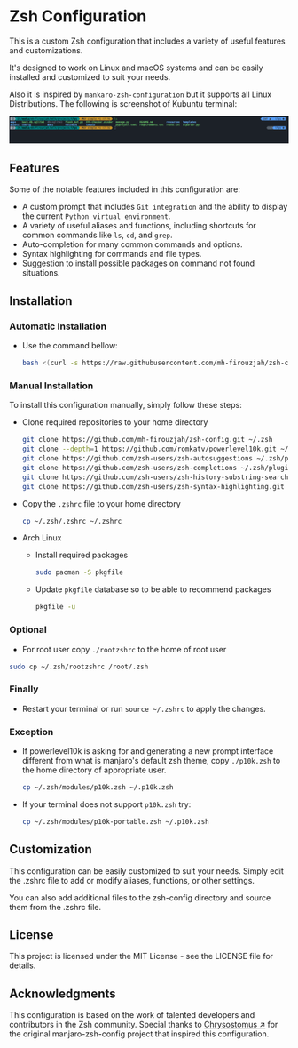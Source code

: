 # Zsh Configuration

This is a custom Zsh configuration that includes a variety of useful features and customizations.

It's designed to work on Linux and macOS systems and can be easily installed and customized to suit your needs.

Also it is inspired by `mankaro-zsh-configuration` but it supports all Linux Distributions. The following is screenshot of Kubuntu terminal:

![Screenshot](./Screenshot.png)

## Features

Some of the notable features included in this configuration are:

- A custom prompt that includes `Git integration` and the ability to display the current `Python virtual environment`.
- A variety of useful aliases and functions, including shortcuts for common commands like `ls`, `cd`, and `grep`.
- Auto-completion for many common commands and options.
- Syntax highlighting for commands and file types.
- Suggestion to install possible packages on command not found situations.

## Installation

### Automatic Installation

- Use the command bellow:

  ```sh
  bash <(curl -s https://raw.githubusercontent.com/mh-firouzjah/zsh-config/master/install.sh)
  ```

### Manual Installation

To install this configuration manually, simply follow these steps:

- Clone required repositories to your home directory

  ```sh
  git clone https://github.com/mh-firouzjah/zsh-config.git ~/.zsh
  git clone --depth=1 https://github.com/romkatv/powerlevel10k.git ~/.zsh/plugins/powerlevel10k
  git clone https://github.com/zsh-users/zsh-autosuggestions ~/.zsh/plugins/zsh-autosuggestions
  git clone https://github.com/zsh-users/zsh-completions ~/.zsh/plugins/zsh-completions
  git clone https://github.com/zsh-users/zsh-history-substring-search ~/.zsh/plugins/zsh-history-substring-search
  git clone https://github.com/zsh-users/zsh-syntax-highlighting.git ~/.zsh/plugins/zsh-syntax-highlighting
  ```

- Copy the `.zshrc` file to your home directory

  ```sh
  cp ~/.zsh/.zshrc ~/.zshrc
  ```

- Arch Linux
  - Install required packages

    ```sh
    sudo pacman -S pkgfile
    ```

  - Update `pkgfile` database so to be able to recommend packages

    ```sh
    pkgfile -u
    ```

### Optional

- For root user copy `./rootzshrc` to the home of root user

```sh
sudo cp ~/.zsh/rootzshrc /root/.zsh
```

### Finally

- Restart your terminal or run `source ~/.zshrc` to apply the changes.

### Exception

- If powerlevel10k is asking for and generating a new prompt interface
different from what is manjaro's default zsh theme,
copy `./p10k.zsh` to the home directory of appropriate user.

  ```sh
  cp ~/.zsh/modules/p10k.zsh ~/.p10k.zsh
  ```

- If your terminal does not support `p10k.zsh` try:

  ```sh
  cp ~/.zsh/modules/p10k-portable.zsh ~/.p10k.zsh
  ```

## Customization

This configuration can be easily customized to suit your needs. Simply edit the .zshrc file to add or modify
aliases, functions, or other settings.

You can also add additional files to the zsh-config directory and source them from the .zshrc file.

## License

This project is licensed under the MIT License - see the LICENSE file for details.

## Acknowledgments

This configuration is based on the work of talented developers and contributors in the Zsh community.
Special thanks to [Chrysostomus ↗](https://github.com/Chrysostomus/manjaro-zsh-config)
for the original manjaro-zsh-config project that inspired this configuration.
